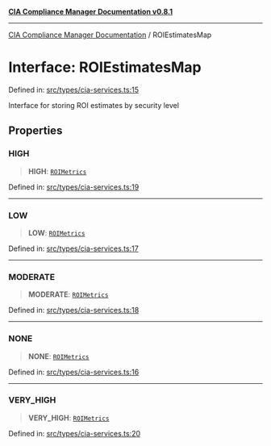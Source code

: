 [**CIA Compliance Manager Documentation v0.8.1**](../README.md)

***

[CIA Compliance Manager Documentation](../globals.md) / ROIEstimatesMap

# Interface: ROIEstimatesMap

Defined in: [src/types/cia-services.ts:15](https://github.com/Hack23/cia-compliance-manager/blob/4236f4375d9cfb0505c191818eeb5443ec527132/src/types/cia-services.ts#L15)

Interface for storing ROI estimates by security level

## Properties

### HIGH

> **HIGH**: [`ROIMetrics`](ROIMetrics.md)

Defined in: [src/types/cia-services.ts:19](https://github.com/Hack23/cia-compliance-manager/blob/4236f4375d9cfb0505c191818eeb5443ec527132/src/types/cia-services.ts#L19)

***

### LOW

> **LOW**: [`ROIMetrics`](ROIMetrics.md)

Defined in: [src/types/cia-services.ts:17](https://github.com/Hack23/cia-compliance-manager/blob/4236f4375d9cfb0505c191818eeb5443ec527132/src/types/cia-services.ts#L17)

***

### MODERATE

> **MODERATE**: [`ROIMetrics`](ROIMetrics.md)

Defined in: [src/types/cia-services.ts:18](https://github.com/Hack23/cia-compliance-manager/blob/4236f4375d9cfb0505c191818eeb5443ec527132/src/types/cia-services.ts#L18)

***

### NONE

> **NONE**: [`ROIMetrics`](ROIMetrics.md)

Defined in: [src/types/cia-services.ts:16](https://github.com/Hack23/cia-compliance-manager/blob/4236f4375d9cfb0505c191818eeb5443ec527132/src/types/cia-services.ts#L16)

***

### VERY\_HIGH

> **VERY\_HIGH**: [`ROIMetrics`](ROIMetrics.md)

Defined in: [src/types/cia-services.ts:20](https://github.com/Hack23/cia-compliance-manager/blob/4236f4375d9cfb0505c191818eeb5443ec527132/src/types/cia-services.ts#L20)
